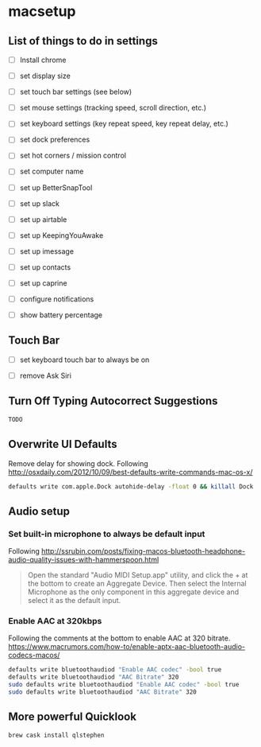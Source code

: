 # macsetup

## List of things to do in settings
- [ ] Install chrome
- [ ] set display size
- [ ] set touch bar settings (see below)
- [ ] set mouse settings (tracking speed, scroll direction, etc.)
- [ ] set keyboard settings (key repeat speed, key repeat delay, etc.)
- [ ] set dock preferences
- [ ] set hot corners / mission control
- [ ] set computer name
- [ ] set up BetterSnapTool
- [ ] set up slack
- [ ] set up airtable
- [ ] set up KeepingYouAwake
- [ ] set up imessage
- [ ] set up contacts
- [ ] set up caprine
- [ ] configure notifications
- [ ] show battery percentage


## Touch Bar
- [ ] set keyboard touch bar to always be on
- [ ] remove Ask Siri


## Turn Off Typing Autocorrect Suggestions
```sh
TODO
```


## Overwrite UI Defaults
Remove delay for showing dock. Following http://osxdaily.com/2012/10/09/best-defaults-write-commands-mac-os-x/
```sh
defaults write com.apple.Dock autohide-delay -float 0 && killall Dock
```

## Audio setup
### Set built-in microphone to always be default input
Following http://ssrubin.com/posts/fixing-macos-bluetooth-headphone-audio-quality-issues-with-hammerspoon.html
> Open the standard "Audio MIDI Setup.app" utility, and click the + at the bottom to create an Aggregate Device. Then select the Internal Microphone as the only component in this aggregate device and select it as the default input.

### Enable AAC at 320kbps 
Following the comments at the bottom to enable AAC at 320 bitrate. https://www.macrumors.com/how-to/enable-aptx-aac-bluetooth-audio-codecs-macos/
```sh
defaults write bluetoothaudiod "Enable AAC codec" -bool true
defaults write bluetoothaudiod "AAC Bitrate" 320
sudo defaults write bluetoothaudiod "Enable AAC codec" -bool true
sudo defaults write bluetoothaudiod "AAC Bitrate" 320
```
## More powerful Quicklook
```sh
brew cask install qlstephen
```
